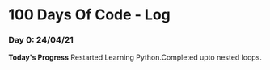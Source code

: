 # 100 Days Of Code - Log

### Day 0: 24/04/21 

**Today's Progress** Restarted Learning Python.Completed upto nested loops.

